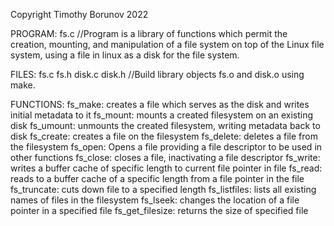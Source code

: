 Copyright Timothy Borunov 2022

PROGRAM: fs.c //Program is a library of functions which permit the creation, mounting, and manipulation of a file system on top of the Linux file system, using a file in linux as a disk for the file system.

FILES: fs.c fs.h disk.c disk.h //Build library objects fs.o and disk.o using make.

FUNCTIONS: fs_make: creates a file which serves as the disk and writes initial metadata to it
	   fs_mount: mounts a created filesystem on an existing disk
	   fs_umount: unmounts the created filesystem, writing metadata back to disk
	   fs_create: creates a file on the filesystem
	   fs_delete: deletes a file from the filesystem
	   fs_open: Opens a file providing a file descriptor to be used in other functions
	   fs_close: closes a file, inactivating a file descriptor
	   fs_write: writes a buffer cache of specific length to current file pointer in file
	   fs_read: reads to a buffer cache of a specific length from a file pointer in the file
	   fs_truncate: cuts down file to a specified length
	   fs_listfiles: lists all existing names of files in the filesystem
	   fs_lseek: changes the location of a file pointer in a specified file
	   fs_get_filesize: returns the size of specified file